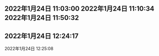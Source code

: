 2022年1月24日 11:03:00
2022年1月24日 11:10:34
2022年1月24日 11:50:32
--
2022年1月24日 12:24:17
--
2022年1月24日 12:25:08